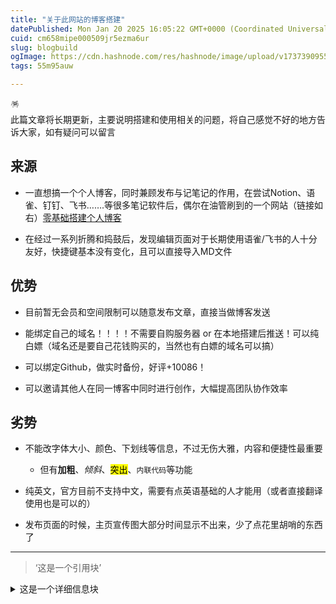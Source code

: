 ```yaml
---
title: "关于此网站的博客搭建"
datePublished: Mon Jan 20 2025 16:05:22 GMT+0000 (Coordinated Universal Time)
cuid: cm658mipe000509jr5ezma6ur
slug: blogbuild
ogImage: https://cdn.hashnode.com/res/hashnode/image/upload/v1737390955861/162a1625-9c76-4d2d-b048-92e741c4026c.png
tags: 55m95auw

---
```


<div data-node-type="callout">
<div data-node-type="callout-emoji">🪅</div>
<div data-node-type="callout-text">此篇文章将长期更新，主要说明搭建和使用相关的问题，将自己感觉不好的地方告诉大家，如有疑问可以留言</div>
</div>

## 来源

* 一直想搞一个个人博客，同时兼顾发布与记笔记的作用，在尝试Notion、语雀、钉钉、飞书…….等很多笔记软件后，偶尔在油管刷到的一个网站（链接如右）[零基础搭建个人博客](https://www.youtube.com/watch?v=KaQ_ZeX_Nxs)
    
* 在经过一系列折腾和捣鼓后，发现编辑页面对于长期使用语雀/飞书的人十分友好，快捷键基本没有变化，且可以直接导入MD文件
    

## 优势

* 目前暂无会员和空间限制可以随意发布文章，直接当做博客发送
    
* 能绑定自己的域名！！！！不需要自购服务器 or 在本地搭建后推送！可以纯白嫖（域名还是要自己花钱购买的，当然也有白嫖的域名可以搞）
    
* 可以绑定Github，做实时备份，好评+10086！
    
* 可以邀请其他人在同一博客中同时进行创作，大幅提高团队协作效率
    

## 劣势

* 不能改字体大小、颜色、下划线等信息，不过无伤大雅，内容和便捷性最重要
    
    * 但有**加粗**、*倾斜*、<mark>突出</mark>、`内联代码`等功能
        
* 纯英文，官方目前不支持中文，需要有点英语基础的人才能用（或者直接翻译使用也是可以的）
    
* 发布页面的时候，主页宣传图大部分时间显示不出来，少了点花里胡哨的东西了
    

---

> ‘这是一个引用块’

<details data-node-type="hn-details-summary"><summary>这是一个详细信息块</summary><div data-type="detailsContent">详细信息块只能保留这一行内容</div></details>
